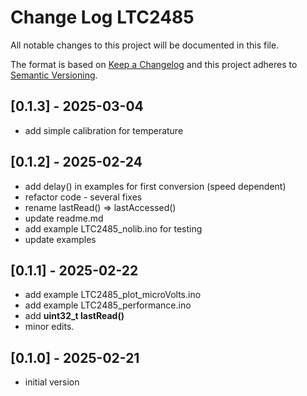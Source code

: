 # Change Log LTC2485

All notable changes to this project will be documented in this file.

The format is based on [Keep a Changelog](http://keepachangelog.com/)
and this project adheres to [Semantic Versioning](http://semver.org/).


## [0.1.3] - 2025-03-04
- add simple calibration for temperature


## [0.1.2] - 2025-02-24
- add delay() in examples for first conversion (speed dependent)
- refactor code - several fixes
- rename lastRead() => lastAccessed()
- update readme.md
- add example LTC2485_nolib.ino for testing
- update examples


## [0.1.1] - 2025-02-22
- add example LTC2485_plot_microVolts.ino
- add example LTC2485_performance.ino
- add **uint32_t lastRead()**
- minor edits.

## [0.1.0] - 2025-02-21
- initial version


